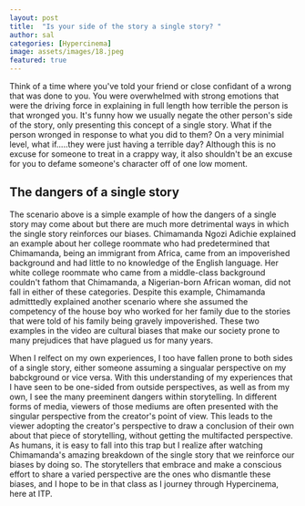 ```yaml
---
layout: post
title:  "Is your side of the story a single story? "
author: sal
categories: [Hypercinema]
image: assets/images/18.jpeg
featured: true
---
```


Think of a time where you've told your friend or close confidant of a wrong that was done to you. You were overwhelmed with strong emotions that were the driving force in explaining in full length how terrible the person is that wronged you. It's funny how we usually negate the other person's side of the story, only presenting this concept of a single story. What if the person wronged in response to what you did to them? On a very minimial level, what if.....they were just having a terrible day? Although this is no excuse for someone to treat in a crappy way, it also shouldn't be an excuse for you to defame someone's character off of one low moment. 


## The dangers of a single story
The scenario above is a simple example of how the dangers of a single story may come about but there are much more detrimental ways in which the single story reinforces our biases. Chimamanda Ngozi Adichie explained an example about her college roommate who had predetermined that Chimamanda, being an immigrant from Africa, came from an impoverished background and had little to no knowledge of the English language. Her white college roommate who came from a middle-class background couldn't fathom that Chimamanda, a Nigerian-born African woman, did not fall in either of these categories. Despite this example, Chimamanda admitttedly explained another scenario where she assumed the competency of the house boy who worked for her family due to the stories that were told of his family being gravely impoverished. These two examples in the video are cultural biases that make our society prone to many prejudices that have plagued us for many years. 

When I relfect on my own experiences, I too have fallen  prone to both sides of a single story, either someone assuming a singualar perspective on my babckground or vice versa. With this understanding of my experiences that I have seen to be one-sided from outside perspectives, as well as from my own, I see the many preeminent dangers within storytelling. In different forms of media, viewers of those mediums are often presented with the singular perspective from the creator's point of view. This leads to the viewer adopting the creator's perspective to draw a conclusion of their own about that piece of storytelling, without getting the multifacted perspective. As humans, it is easy to fall into this trap but I realize after watching Chimamanda's amazing breakdown of the single story that we reinforce our biases by doing so. The storytellers that embrace and make a conscious effort to share a varied perspective are the ones who dismantle these biases, and I hope to be in that class as I journey through Hypercinema, here at ITP.
